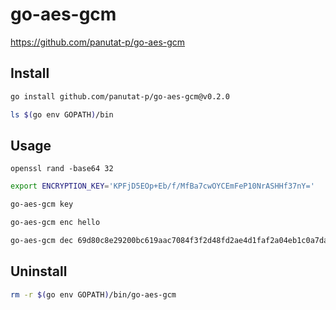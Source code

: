 # go-aes-gcm

https://github.com/panutat-p/go-aes-gcm

## Install

```sh
go install github.com/panutat-p/go-aes-gcm@v0.2.0
```

```sh
ls $(go env GOPATH)/bin
```

## Usage

```shell
openssl rand -base64 32
```

```sh
export ENCRYPTION_KEY='KPFjD5EOp+Eb/f/MfBa7cwOYCEmFeP10NrASHHf37nY='
```

```sh
go-aes-gcm key
```

```sh
go-aes-gcm enc hello
```

```sh
go-aes-gcm dec 69d80c8e29200bc619aac7084f3f2d48fd2ae4d1faf2a04eb1c0a7dad926594b17
```

## Uninstall

```sh
rm -r $(go env GOPATH)/bin/go-aes-gcm
```
